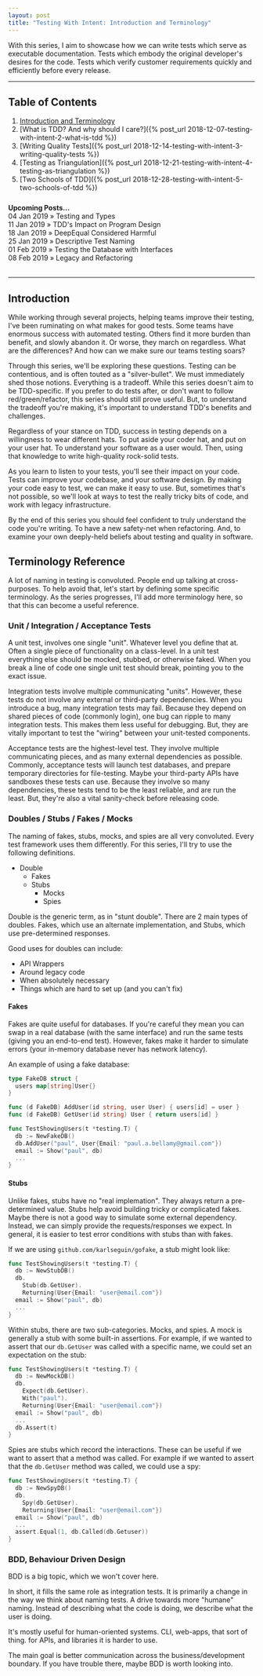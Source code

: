 ```yaml
---
layout: post
title: "Testing With Intent: Introduction and Terminology"
---
```


With this series, I aim to showcase how we can write tests which serve as executable documentation. Tests which embody the original developer's desires for the code. Tests which verify customer requirements quickly and efficiently before every release.

---

## Table of Contents

1. [Introduction and Terminology](#introduction)
2. [What is TDD? And why should I care?]({% post_url 2018-12-07-testing-with-intent-2-what-is-tdd %})
3. [Writing Quality Tests]({% post_url 2018-12-14-testing-with-intent-3-writing-quality-tests %})
4. [Testing as Triangulation]({% post_url 2018-12-21-testing-with-intent-4-testing-as-triangulation %})
5. [Two Schools of TDD]({% post_url 2018-12-28-testing-with-intent-5-two-schools-of-tdd %})
<h4 style="margin-bottom: 0; margin-top: 24px;">Upcoming Posts...</h4>
<div><span>04 Jan 2019</span> &raquo; Testing and Types</div>
<div><span>11 Jan 2019</span> &raquo; TDD's Impact on Program Design</div>
<div><span>18 Jan 2019</span> &raquo; DeepEqual Considered Harmful</div>
<div><span>25 Jan 2019</span> &raquo; Descriptive Test Naming</div>
<div><span>01 Feb 2019</span> &raquo; Testing the Database with Interfaces</div>
<div><span>08 Feb 2019</span> &raquo; Legacy and Refactoring</div>
<br>

---

## Introduction

While working through several projects, helping teams improve their testing,
I've been ruminating on what makes for good tests. Some teams have enormous
success with automated testing. Others find it more burden than benefit, and
slowly abandon it. Or worse, they march on regardless. What are the differences?
And how can we make sure our teams testing soars?

Through this series, we'll be exploring these questions. Testing can be
contentious, and is often touted as a "silver-bullet". We must immediately shed
those notions. Everything is a tradeoff. While this series doesn't aim to be
TDD-specific. If you prefer to do tests after, or don't want to follow
red/green/refactor, this series should still prove useful. But, to understand
the tradeoff you're making, it's important to understand TDD's benefits and
challenges.

Regardless of your stance on TDD, success in testing depends on a willingness to
wear different hats. To put aside your coder hat, and put on your user hat. To
understand your software as a user would. Then, using that knowledge to
write high-quality rock-solid tests.

As you learn to listen to your tests, you'll see their impact on your code.
Tests can improve your codebase, and your software design. By making your code
easy to test, we can make it easy to use. But, sometimes that's not possible, so
we'll look at ways to test the really tricky bits of code, and work with legacy
infrastructure.

By the end of this series you should feel confident to truly understand the code
you're writing. To have a new safety-net when refactoring. And, to examine your
own deeply-held beliefs about testing and quality in software.

##  Terminology Reference

A lot of naming in testing is convoluted. People end up talking at cross-purposes. To help avoid that, let's start by defining some specific terminology. As the series progresses, I'll add more terminology here, so that this can become a useful reference.

### Unit / Integration / Acceptance Tests

A unit test, involves one single "unit". Whatever level you define that at.
Often a single piece of functionality on a class-level. In a unit test
everything else should be mocked, stubbed, or otherwise faked. When you break a
line of code one single unit test should break, pointing you to the exact issue.

Integration tests involve multiple communicating "units". However, these tests
do not involve any external or third-party dependencies. When you introduce a
bug, many integration tests may fail. Because they depend on shared pieces of
code (commonly login), one bug can ripple to many integration tests. This makes
them less useful for debugging. But, they are vitally important to test the
"wiring" between your unit-tested components.

Acceptance tests are the highest-level test. They involve multiple communicating
pieces, and as many external dependencies as possible. Commonly, acceptance
tests will launch test databases, and prepare temporary directories for
file-testing. Maybe your third-party APIs have sandboxes these tests can use.
Because they involve so many dependencies, these tests tend to be the least
reliable, and are run the least. But, they're also a vital sanity-check before
releasing code.

###  Doubles / Stubs / Fakes / Mocks

The naming of fakes, stubs, mocks, and spies are all very convoluted. Every test
framework uses them differently. For this series, I'll try to use the following
definitions.

- Double
  - Fakes
  - Stubs
    - Mocks
    - Spies

Double is the generic term, as in "stunt double". There are 2 main types of doubles. Fakes, which use an alternate implementation, and Stubs, which use pre-determined responses.

Good uses for doubles can include:

- API Wrappers
- Around legacy code
- When absolutely necessary
- Things which are hard to set up (and you can't fix)

#### Fakes

Fakes are quite useful for databases. If you're careful they mean you can swap in a real database (with the same interface) and run the same tests (giving you an end-to-end test). However, fakes make it harder to simulate errors (your in-memory database never has network latency).

An example of using a fake database:

```Go
type FakeDB struct {
  users map[string]User{}
}

func (d FakeDB) AddUser(id string, user User) { users[id] = user }
func (d FakeDB) GetUser(id string) User { return users[id] }

func TestShowingUsers(t *testing.T) {
  db := NewFakeDB()
  db.AddUser("paul", User{Email: "paul.a.bellamy@gmail.com"})
  email := Show("paul", db)
  ...
}
```

#### Stubs

Unlike fakes, stubs have no "real implemation". They always return a pre-determined value. Stubs help avoid building tricky or complicated fakes. Maybe there is not a good way to simulate some external dependency. Instead, we can simply provide the requests/responses we expect. In general, it is easier to test error conditions with stubs than with fakes.

If we are using `github.com/karlseguin/gofake`, a stub might look like:

```Go
func TestShowingUsers(t *testing.T) {
  db := NewStubDB()
  db.
    Stub(db.GetUser).
    Returning(User{Email: "user@email.com"})
  email := Show("paul", db)
  ...
}
```

Within stubs, there are two sub-categories. Mocks, and spies. A mock is generally a stub with some built-in assertions. For example, if we wanted to assert that our `db.GetUser` was called with a specific name, we could set an expectation on the stub:

```Go
func TestShowingUsers(t *testing.T) {
  db := NewMockDB()
  db.
    Expect(db.GetUser).
    With("paul").
    Returning(User{Email: "user@email.com"})
  email := Show("paul", db)
  ...
  db.Assert(t)
}
```

Spies are stubs which record the interactions. These can be useful if we want to
assert that a method was called. For example if we wanted to assert that the
`db.GetUser` method was called, we could use a spy:

```Go
func TestShowingUsers(t *testing.T) {
  db := NewSpyDB()
  db.
    Spy(db.GetUser).
    Returning(User{Email: "user@email.com"})
  email := Show("paul", db)
  ...
  assert.Equal(1, db.Called(db.Getuser))
}
```

### BDD, Behaviour Driven Design

BDD is a big topic, which we won't cover here.

In short, it fills the same role as integration tests. It is primarily a
change in the way we think about naming tests. A drive towards more "humane"
naming. Instead of describing what the code is doing, we describe what the user
is doing.

It's mostly useful for human-oriented systems. CLI, web-apps, that sort of thing. for APIs, and libraries it is harder to use.

The main goal is better communication across the business/development boundary.
If you have trouble there, maybe BDD is worth looking into.
